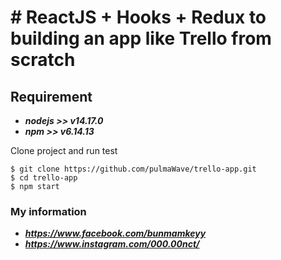 # # ReactJS + Hooks + Redux to building an app like Trello from scratch


## Requirement

* ***nodejs >> v14.17.0***
* ***npm >> v6.14.13***

Clone project and run test

```
$ git clone https://github.com/pulmaWave/trello-app.git
$ cd trello-app
$ npm start
```

### My information
* ***https://www.facebook.com/bunmamkeyy***
* ***https://www.instagram.com/000.00nct/***